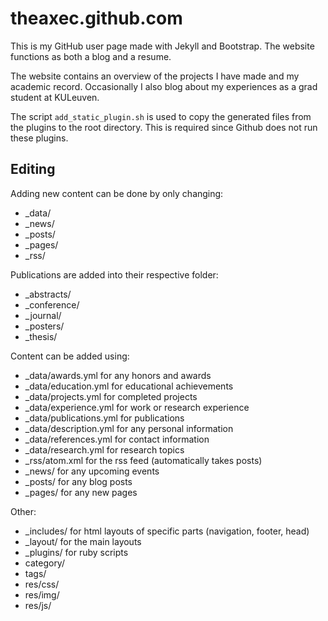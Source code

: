 # theaxec.github.com

This is my GitHub user page made with Jekyll and Bootstrap. The website functions as both a blog and a resume.

The website contains an overview of the projects I have made and my academic record. Occasionally I also blog about my experiences as a grad student at KULeuven.

The script `add_static_plugin.sh` is used to copy the generated files from the plugins to the root directory.
This is required since Github does not run these plugins.

## Editing

Adding new content can be done by only changing:
- _data/
- _news/
- _posts/
- _pages/
- _rss/

Publications are added into their respective folder:
- _abstracts/
- _conference/
- _journal/
- _posters/
- _thesis/

Content can be added using:
- _data/awards.yml for any honors and awards
- _data/education.yml for educational achievements
- _data/projects.yml for completed projects
- _data/experience.yml for work or research experience
- _data/publications.yml for publications
- _data/description.yml for any personal information
- _data/references.yml for contact information
- _data/research.yml for research topics
- _rss/atom.xml for the rss feed (automatically takes posts)
- _news/ for any upcoming events
- _posts/ for any blog posts
- _pages/ for any new pages

Other:
- _includes/ for html layouts of specific parts (navigation, footer, head)
- _layout/ for the main layouts
- _plugins/ for ruby scripts
- category/
- tags/
- res/css/
- res/img/
- res/js/
